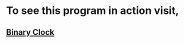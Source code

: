 # To see this program in action visit, #
## [Binary Clock][binaryclock] ##





[binaryclock]: https://mikej.tech/index.php/binary-clock/
